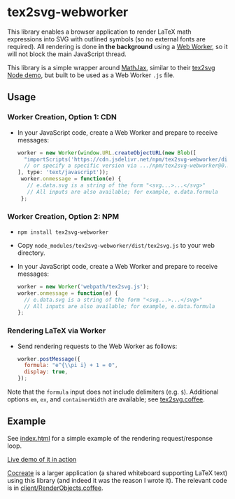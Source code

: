 # tex2svg-webworker

This library enables a browser application to render
LaTeX math expressions into SVG with outlined symbols
(so no external fonts are required).
All rendering is done **in the background** using a
[Web Worker](https://developer.mozilla.org/en-US/docs/Web/API/Web_Workers_API/Using_web_workers),
so it will not block the main JavaScript thread.

This library is a simple wrapper around [MathJax](https://www.mathjax.org/),
similar to their
[tex2svg Node demo](https://github.com/mathjax/MathJax-demos-node/blob/master/preload/tex2svg),
but built to be used as a Web Worker `.js` file.

## Usage

### Worker Creation, Option 1: CDN

* In your JavaScript code, create a Web Worker and prepare to receive messages:

  ```js
  worker = new Worker(window.URL.createObjectURL(new Blob([
    "importScripts('https://cdn.jsdelivr.net/npm/tex2svg-webworker/dist/tex2svg.js');"
    // or specify a specific version via .../npm/tex2svg-webworker@0.3.1/dist/...
  ], type: 'text/javascript'));
   worker.onmessage = function(e) {
     // e.data.svg is a string of the form "<svg...>...</svg>"
     // All inputs are also available; for example, e.data.formula
   };
  ```

### Worker Creation, Option 2: NPM

* `npm install tex2svg-webworker`
* Copy `node_modules/tex2svg-webworker/dist/tex2svg.js` to your web directory.
* In your JavaScript code, create a Web Worker and prepare to receive messages:

  ```js
  worker = new Worker('webpath/tex2svg.js');
  worker.onmessage = function(e) {
    // e.data.svg is a string of the form "<svg...>...</svg>"
    // All inputs are also available; for example, e.data.formula
  };
  ```

### Rendering LaTeX via Worker

* Send rendering requests to the Web Worker as follows:

  ```js
  worker.postMessage({
    formula: "e^{\\pi i} + 1 = 0",
    display: true,
  });
  ```

Note that the `formula` input does not include delimiters (e.g. `$`).
Additional options `em`, `ex`, and `containerWidth` are available;
see [tex2svg.coffee](tex2svg.coffee).

## Example

See [index.html](index.html) for a simple example of the rendering
request/response loop.

[Live demo of it in action](https://edemaine.github.io/tex2svg-webworker/)

[Cocreate](https://github.com/edemaine/cocreate/) is a larger application
(a shared whiteboard supporting LaTeX text) using this library (and indeed
it was the reason I wrote it).  The relevant code is in
[client/RenderObjects.coffee](https://github.com/edemaine/cocreate/blob/main/client/RenderObjects.coffee).
